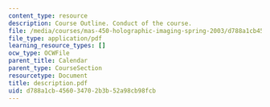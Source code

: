 ```yaml
---
content_type: resource
description: Course Outline. Conduct of the course.
file: /media/courses/mas-450-holographic-imaging-spring-2003/d788a1cb456034702b3b52a98cb98fcb_description.pdf
file_type: application/pdf
learning_resource_types: []
ocw_type: OCWFile
parent_title: Calendar
parent_type: CourseSection
resourcetype: Document
title: description.pdf
uid: d788a1cb-4560-3470-2b3b-52a98cb98fcb
---
```

